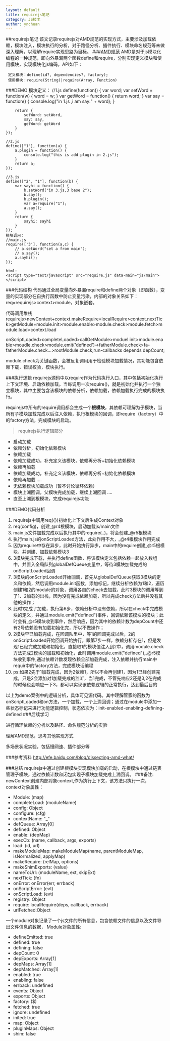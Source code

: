 ```yaml
---
layout: default
title: requirejs笔记
category: JS技术
author: ynchuan
---
```

##requirejs笔记
该文记录requirejs对AMD规范的实现方式，主要涉及加载依赖，模块注入，模块执行的分析，对于路径分析、插件执行、模块命名规范等未做深入理解，以理解require实现思路为目标。
###[AMD规范](https://github.com/amdjs/amdjs-api/blob/master/require.md)
AMD是对于js模块化编程的一种规范，即向外暴漏两个函数define和require，分别实现定义模块和使用模块，实现模块化js编码，API如下：

     定义模块：define(id?, dependencies?, factory);
	 使用模块：require(String)|require(Array, Function)

###DEMO
	模块定义：
	//1.js
	define(function() {
		var word;
		var setWord = function(w) {
			word = w;
		}
		var getWord = function() {
			return word;
		}
		var say = function() {
			console.log("in 1.js ,i am  say:" + word);
		}
		 
		return {
			setWord: setWord,
			say: say,
			getWord: getWord
		}
	});

	//2.js 
	define(["1"], function(a) {
		a.plugin = function() {
			console.log("this is add plugin in 2.js");
		}
		return a;
	});

	//3.js
	define(["2", "1"], function(b) {
		var sayhi = function() {
			b.setWord("in 3.js,3 base 2");
			b.say();
			b.plugin();
			var a=require("1");
			a.say();
		}
		return {
			sayhi: sayhi
		}
	});
	模块调用：
	//main.js 
	require(['3'], function(a,c) { 
		// a.setWord("set a from main");
		// a.say();
		a.sayhi();
	});
	
	html:
	<script type="text/javascript" src="require.js" data-main="js/main"></script> 

###代码结构
代码通过全局变量向外暴漏require和define两个对象（即函数），变量的实现部分在自执行函数中防止变量污染，内部的对象关系如下：
req=requirejs>context>module，对象嵌套。

代码调用堆栈
requirejs>newContext+context.makeRequire=localRequire>context.nextTick>getModule+module.init>module.enable>module.check>module.fetch>module.load>context.load

onScriptLoaded>completeLoaded>callGetModule>moduel.init>module.enable>moudle.check>module.emit('defined')->fatherModule.check>fa-fatherModule.check...>rootModule.check,run-callbacks depends depCount;

module.check为关键函数，会被反复调用用于检验模块加载情况，其功能包含依赖下载，错误校验，模块执行。

###执行逻辑
requirejs源码中以require作为代码执行入口，其中包括初始化执行上下文环境、启动依赖加载。当每调用一次require()，就是初始化并执行一个独立模块，其中主要包含该模块的依赖分析，依赖加载，依赖加载执行完成的模块执行。

requirejs中所有的require调用都会生成一个**根模块**，其依赖可理解为子模块，当所有子模块加载完成以后注入依赖，执行根模块的回调，即require（factory）中的factory方法，完成模块的启动。

> requirejs执行逻辑部分

- 启动加载
- 依赖分析，初始化依赖模块
- 依赖加载
- 依赖加载成功，补充定义该模块，依赖再分析+初始化依赖模块
- 依赖再加载
- 依赖加载成功，补充定义该模块，依赖再分析+初始化依赖模块
- 依赖再加载 ....
- 无依赖模块加载成功（暂不讨论循环依赖）
- 模块上溯回调，父模块完成加载，继续上溯回调 ....
- 直至上溯到根模块，完成requirejs功能


###DEMO代码分析
1. requirejs中调用req({})初始化上下文后生成Context对象
2. req(config)，创建_@r4根模块，启动加载js/main文件
3. main.js文件加载完成以后执行其中的require(..)，将会创建_@r5根模块
4. 执行main.js的onScriptLoaded方法，此处作用不大，_@r4根模块作用完成
5. 因为require中存在异步，此时开始执行异步，main中的require创建_@r5根模块，并创建、加载依赖模块3
6. 3模块完成下载，并执行define函数，将该模块定义包括依赖一起放入数组中，并置入全局队列globalDefQueue变量中，等待3模块加载完成的onScriptLoaded回调
7. 3模块的onScriptLoaded开始回调，首先从globalDefQueue获取3模块的定义和依赖，然后调用module.init函数，添加标记，继续分析依赖为1和2，遍历创建1和2的module的对象，调用各自的check去加载，此时3模块的调用等到了1、2加载的出栈，因为没有完成依赖加载，所以完成check方法后并没有其他的操作；
8. 此时1完成了加载，执行第6步，依赖分析中没有依赖，所以在check中完成模块的定义，并通过module.emit("defined")事件，回调依赖该模块的模块；此时会有_@r5模块收到事件，然后响应，因为其中的依赖计数为depCount中还有2号依赖没有加载初始化完，所以不做操作；
9. 2模块早已加载完成，在回调队里中，等1的回调完成以后，2的onScriptLoaded开始回调开始执行，跟第7步一样，依赖分析存在1，但是发现1已经完成加载和初始化，直接取1的模块值注入到2中，调用module.check方法完成2模块的加载和初始化，此时调用module.emit("defined"),_@r5模块收到事件,通过依赖计数发现依赖全部加载完成，注入依赖并执行main中requir中的factory方法，完成模块话编程
10. ps:如果2先于1加载完成，因为2依赖1，所以不会再创建1，因为1已经创建完成，只是2会添加对1加载完成的监听，当1完成，不管先响应2还是3,2在完成的时候也会响应一下3，都可以实现该依赖逻辑的正常执行，达到最后目的

以上为demo案例中的逻辑分析，具体可见源代码。其中理解管家的函数为onScriptLoaded和on方法，一个加载，一个上溯回调；通过在module中添加一些状态标记来进行功能逻辑控制，状态依次为：init-enabled-enabling-defining-defined
###后续学习 

进行循环依赖的分析以及路径、命名规范分析的实验

理解AMD规范，思考其他实现方式

多场景状况实验，包括慢网速、插件部分等

###参考资料
http://efe.baidu.com/blog/dissecting-amd-what/  

###总结
requirejs中通过创建根模块实现模块加载的启动，在根模块中通过链表管理子模块，通过依赖计数和闭包实现子模块加载完成上溯回调。
###备注: 
newContext创建内部对象context,作为执行上下文，该方法只执行一次，context对象属性：

- Module: (map)
- completeLoad: (moduleName)
- config: Object
- configure: (cfg)
- contextName: "_"
- defQueue: Array[0]
- defined: Object
- enable: (depMap)
- execCb: (name, callback, args, exports)
- load: (id, url)
- makeModuleMap: makeModuleMap(name, parentModuleMap, isNormalized, applyMap)
- makeRequire: (relMap, options)
- makeShimExports: (value)
- nameToUrl: (moduleName, ext, skipExt)
- nextTick: (fn)
- onError: onError(err, errback)
- onScriptError: (evt)
- onScriptLoad: (evt)
- registry: Object
- require: localRequire(deps, callback, errback)
- urlFetched:Object


一个module对象记录了一个js文件的所有信息，包含依赖文件的信息以及文件导出文件信息的数据，
Module对象属性:

- defineEmitted: true
- defined: true
- defining: false
- depCount: 0
- depExports: Array[1]
- depMaps: Array[1]
- depMatched: Array[1]
- enabled: true
- enabling: false
- errback: undefined
- events: Object
- exports: Object
- factory: ($)
- fetched: true
- ignore: undefined
- inited: true
- map: Object
- pluginMaps: Object
- shim: false